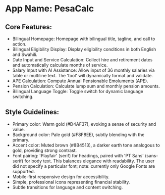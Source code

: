 # **App Name**: PesaCalc

## Core Features:

- Bilingual Homepage: Homepage with bilingual title, tagline, and call to action.
- Bilingual Eligibility Display: Display eligibility conditions in both English and Swahili.
- Date Input and Service Calculation: Collect hire and retirement dates and automatically calculate months of service.
- Salary Input with AI Assistance: Allow input of 36 monthly salaries via table or multiline text. The 'tool' will dynamically format and validate.
- APE Calculation: Compute Annual Pensionable Emoluments (APE).
- Pension Calculation: Calculate lump sum and monthly pension amounts.
- Bilingual Language Toggle: Toggle switch for dynamic language switching.

## Style Guidelines:

- Primary color: Warm gold (#D4AF37), evoking a sense of security and value.
- Background color: Pale gold (#F8F8EE), subtly blending with the primary.
- Accent color: Muted brown (#8B4513), a darker earth tone analogous to gold, providing strong contrast.
- Font pairing: 'Playfair' (serif) for headings, paired with 'PT Sans' (sans-serif) for body text. This balances elegance with readability. The user did not specify a particular font; note: currently only Google Fonts are supported.
- Mobile-first responsive design for accessibility.
- Simple, professional icons representing financial stability.
- Subtle transitions for language and content switching.